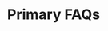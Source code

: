 ---
title: Primary FAQs
category: Marketing
paid: false
isActive: true
ltr: {"vue":{"vueCss":[{"code":"<template>\n  <section class=\"faqs-primary\">\n    <div class=\"faqs-header\">\n      <h1>\n        Frequently Asked Questions\n      </h1>\n      <p>\n        Answered all frequently asked questions, Still confused? feel free to contact us.\n      </p>\n    </div>\n    <div class=\"faqs-container\">\n      <div v-for=\"item in faqsList\" class=\"faqs-card\">\n        <h4>\n          {{item.q}}\n        </h4>\n        <p>\n          {{item.a}}\n        </p>\n      </div>\n    </div>\n  </section>\n</template>\n\n<script>\nexport default {\n  data: function () {\n    return {\n      faqsList: [\n        {\n          q: \"What are some random questions to ask?\",\n          a: \"That's exactly the reason we created this random question generator. There are hundreds of random questions to choose from so you're able to find the perfect random question.\"\n        },\n        {\n          q: \"Do you include common questions?\",\n          a: \"This generator doesn't include most common questions. The thought is that you can come up with common questions on your own so most of the questions in this generator.\"\n        },\n        {\n          q: \"Can I use this for 21 questions?\",\n          a: \"Yes! there are two ways that you can use this question generator depending on what you're after. You can indicate that you want 21 questions generated.\"\n        },\n        {\n          q: \"Are these questions for girls or for boys?\",\n          a: \"The questions in this generator are gender neutral and can be used to ask either male of females (or any other gender the person identifies with).\"\n        },\n        {\n          q: \"What are some random questions to ask?\",\n          a: \"That's exactly the reason we created this random question generator. There are hundreds of random questions to choose from so you're able to find the perfect random question to ask friends.\"\n        },\n        {\n          q: \"What do you wish you had more talent doing?\",\n          a: \"If you've been searching for a way to get random questions, you've landed on the correct webpage. We created the Random Question Generator to ask you as many random questions as your heart desires.\"\n        },\n      ]\n    }\n  },\n}\n</script>","label":"App.vue"},{"code":".faqs-primary {\n  line-height: 1.625;\n  max-width: 1280px;\n  margin: 3rem auto 0 auto;\n  padding: 0 1rem 0 1rem;\n}\n\n@media (min-width: 1024px) {\n  .faqs-primary {\n    padding: 0 2rem 0 2rem;\n  }\n}\n\n.faqs-primary .faqs-header {\n  text-align: center;\n}\n\n.faqs-primary .faqs-header>*+* {\n  margin-top: 0.75rem;\n}\n\n.faqs-primary .faqs-header h1 {\n  font-size: 1.875rem;\n  line-height: 2.25rem;\n  color: #1f2937;\n  font-weight: 600;\n}\n\n.faqs-primary .faqs-header p {\n  max-width: 32rem;\n  font-size: 1.125rem;\n  line-height: 1.75rem;\n  color: #4b5563;\n  margin-left: auto;\n  margin-right: auto;\n}\n\n.faqs-primary .faqs-container {\n  margin-top: 3.5rem;\n  gap: 1rem;\n}\n\n@media (min-width: 640px) {\n  .faqs-primary .faqs-container {\n    display: grid;\n    grid-template-columns: repeat(2, minmax(0, 1fr));\n  }\n}\n\n@media (min-width: 1024px) {\n  .faqs-primary .faqs-container {\n    grid-template-columns: repeat(3, minmax(0, 1fr));\n  }\n}\n\n.faqs-primary .faqs-container .faqs-card {\n  margin-top: 1.25rem;\n}\n\n.faqs-primary .faqs-container .faqs-card>*+* {\n  margin-top: 0.75rem;\n}\n\n.faqs-primary .faqs-container .faqs-card h4 {\n  color: #374151;\n  font-size: 1.25rem;\n  line-height: 1.75rem;\n  font-weight: 500;\n}\n\n.faqs-primary .faqs-container .faqs-card p {\n  color: #6b7280;\n}","label":"style.css"}],"vueTail":[{"code":"<template>\n  <section class=\"leading-relaxed max-w-screen-xl mt-12 mx-auto px-4 lg:px-8\">\n    <div class=\"space-y-3 text-center\">\n      <h1 class=\"text-3xl text-gray-800 font-semibold\">\n        Frequently Asked Questions\n      </h1>\n      <p class=\"text-gray-600 max-w-lg mx-auto text-lg\">\n        Answered all frequently asked questions, Still confused? feel free to contact us.\n      </p>\n    </div>\n    <div class=\"mt-14 gap-4 sm:grid sm:grid-cols-2 lg:grid-cols-3\">\n      <div v-for=\"item in faqsList\" :key=\"item.id\" class=\"space-y-3 mt-5\">\n        <h4 class=\"text-xl text-gray-700 font-medium\">\n          {{ item.q }}\n        </h4>\n        <p class=\"text-gray-500\">\n          {{ item.a }}\n        </p>\n      </div>\n    </div>\n  </section>\n</template>\n\n<script>\nexport default {\n  data: function () {\n    return {\n      faqsList: [\n        {\n          q: \"What are some random questions to ask?\",\n          a: \"That's exactly the reason we created this random question generator. There are hundreds of random questions to choose from so you're able to find the perfect random question.\"\n        },\n        {\n          q: \"Do you include common questions?\",\n          a: \"This generator doesn't include most common questions. The thought is that you can come up with common questions on your own so most of the questions in this generator.\"\n        },\n        {\n          q: \"Can I use this for 21 questions?\",\n          a: \"Yes! there are two ways that you can use this question generator depending on what you're after. You can indicate that you want 21 questions generated.\"\n        },\n        {\n          q: \"Are these questions for girls or for boys?\",\n          a: \"The questions in this generator are gender neutral and can be used to ask either male of females (or any other gender the person identifies with).\"\n        },\n        {\n          q: \"What are some random questions to ask?\",\n          a: \"That's exactly the reason we created this random question generator. There are hundreds of random questions to choose from so you're able to find the perfect random question to ask friends.\"\n        },\n        {\n          q: \"What do you wish you had more talent doing?\",\n          a: \"If you've been searching for a way to get random questions, you've landed on the correct webpage. We created the Random Question Generator to ask you as many random questions as your heart desires.\"\n        },\n      ]\n    }\n  },\n}\n</script>","label":"App.vue"}]},"preview":"function App() {\n  const faqsList = [{\n    q: \"What are some random questions to ask?\",\n    a: \"That's exactly the reason we created this random question generator. There are hundreds of random questions to choose from so you're able to find the perfect random question.\"\n  }, {\n    q: \"Do you include common questions?\",\n    a: \"This generator doesn't include most common questions. The thought is that you can come up with common questions on your own so most of the questions in this generator.\"\n  }, {\n    q: \"Can I use this for 21 questions?\",\n    a: \"Yes! there are two ways that you can use this question generator depending on what you're after. You can indicate that you want 21 questions generated.\"\n  }, {\n    q: \"Are these questions for girls or for boys?\",\n    a: \"The questions in this generator are gender neutral and can be used to ask either male of females (or any other gender the person identifies with).\"\n  }, {\n    q: \"What are some random questions to ask?\",\n    a: \"That's exactly the reason we created this random question generator. There are hundreds of random questions to choose from so you're able to find the perfect random question to ask friends.\"\n  }, {\n    q: \"What do you wish you had more talent doing?\",\n    a: \"If you've been searching for a way to get random questions, you've landed on the correct webpage. We created the Random Question Generator to ask you as many random questions as your heart desires.\"\n  }];\n  return /*#__PURE__*/React.createElement(\"section\", {\n    className: \"leading-relaxed max-w-screen-xl py-12 mx-auto px-4 md:px-8\"\n  }, /*#__PURE__*/React.createElement(\"div\", {\n    className: \"space-y-3 text-center\"\n  }, /*#__PURE__*/React.createElement(\"h1\", {\n    className: \"text-3xl text-gray-800 font-semibold\"\n  }, \"Frequently Asked Questions\"), /*#__PURE__*/React.createElement(\"p\", {\n    className: \"text-gray-600 max-w-lg mx-auto text-lg\"\n  }, \"Answered all frequently asked questions, Still confused? feel free to contact us.\")), /*#__PURE__*/React.createElement(\"div\", {\n    className: \"mt-14 gap-4 sm:grid sm:grid-cols-2 lg:grid-cols-3\"\n  }, faqsList.map((item, idx) => /*#__PURE__*/React.createElement(\"div\", {\n    className: \"space-y-3 mt-5\",\n    key: idx\n  }, /*#__PURE__*/React.createElement(\"h4\", {\n    className: \"text-xl text-gray-700 font-medium\"\n  }, item.q), /*#__PURE__*/React.createElement(\"p\", {\n    className: \"text-gray-500\"\n  }, item.a)))));\n}","react":{"jsxTail":[{"code":"export default () => {\n\n    const faqsList = [\n        {\n            q: \"What are some random questions to ask?\",\n            a: \"That's exactly the reason we created this random question generator. There are hundreds of random questions to choose from so you're able to find the perfect random question.\"\n        },\n        {\n            q: \"Do you include common questions?\",\n            a: \"This generator doesn't include most common questions. The thought is that you can come up with common questions on your own so most of the questions in this generator.\"\n        },\n        {\n            q: \"Can I use this for 21 questions?\",\n            a: \"Yes! there are two ways that you can use this question generator depending on what you're after. You can indicate that you want 21 questions generated.\"\n        },\n        {\n            q: \"Are these questions for girls or for boys?\",\n            a: \"The questions in this generator are gender neutral and can be used to ask either male of females (or any other gender the person identifies with).\"\n        },\n        {\n            q: \"What are some random questions to ask?\",\n            a: \"That's exactly the reason we created this random question generator. There are hundreds of random questions to choose from so you're able to find the perfect random question to ask friends.\"\n        },\n        {\n            q: \"What do you wish you had more talent doing?\",\n            a: \"If you've been searching for a way to get random questions, you've landed on the correct webpage. We created the Random Question Generator to ask you as many random questions as your heart desires.\"\n        },        \n    ]\n  \n    return (\n        <section className=\"leading-relaxed max-w-screen-xl mt-12 mx-auto px-4 md:px-8\">\n            <div className=\"space-y-3 text-center\">\n                <h1 className=\"text-3xl text-gray-800 font-semibold\">\n                    Frequently Asked Questions\n                </h1>\n                <p className=\"text-gray-600 max-w-lg mx-auto text-lg\">\n                    Answered all frequently asked questions, Still confused? feel free to contact us.\n                </p>\n            </div>\n            <div className=\"mt-14 gap-4 sm:grid sm:grid-cols-2 lg:grid-cols-3\">\n                {\n                    faqsList.map((item, idx) => (\n                        <div \n                            className=\"space-y-3 mt-5\"\n                            key={idx}\n                        >\n                            <h4 className=\"text-xl text-gray-700 font-medium\">\n                                {item.q}\n                            </h4>\n                            <p className=\"text-gray-500\">\n                                {item.a}\n                            </p>\n                        </div>\n                    ))\n                }\n            </div>\n        </section>\n    )\n}","label":"App.jsx"}],"jsxCss":[{"code":"export default () => {\n\n    const faqsList = [\n        {\n            q: \"What are some random questions to ask?\",\n            a: \"That's exactly the reason we created this random question generator. There are hundreds of random questions to choose from so you're able to find the perfect random question.\"\n        },\n        {\n            q: \"Do you include common questions?\",\n            a: \"This generator doesn't include most common questions. The thought is that you can come up with common questions on your own so most of the questions in this generator.\"\n        },\n        {\n            q: \"Can I use this for 21 questions?\",\n            a: \"Yes! there are two ways that you can use this question generator depending on what you're after. You can indicate that you want 21 questions generated.\"\n        },\n        {\n            q: \"Are these questions for girls or for boys?\",\n            a: \"The questions in this generator are gender neutral and can be used to ask either male of females (or any other gender the person identifies with).\"\n        },\n        {\n            q: \"What are some random questions to ask?\",\n            a: \"That's exactly the reason we created this random question generator. There are hundreds of random questions to choose from so you're able to find the perfect random question to ask friends.\"\n        },\n        {\n            q: \"What do you wish you had more talent doing?\",\n            a: \"If you've been searching for a way to get random questions, you've landed on the correct webpage. We created the Random Question Generator to ask you as many random questions as your heart desires.\"\n        },        \n    ]\n  \n    return (\n        <section className=\"faqs-primary\">\n            <div className=\"faqs-header\">\n                <h1>\n                    Frequently Asked Questions\n                </h1>\n                <p>\n                    Answered all frequently asked questions, Still confused? feel free to contact us.\n                </p>\n            </div>\n            <div className=\"faqs-container\">\n                {\n                    faqsList.map((item, idx) => (\n                        <div \n                            className=\"faqs-card\"\n                            key={idx}\n                        >\n                            <h4>\n                                {item.q}\n                            </h4>\n                            <p>\n                                {item.a}\n                            </p>\n                        </div>\n                    ))\n                }\n            </div>\n        </section>\n    )\n}","label":"App.jsx"},{"code":".faqs-primary {\n  line-height: 1.625;\n  max-width: 1280px;\n  margin: 3rem auto 0 auto;\n  padding: 0 1rem 0 1rem;\n}\n@media (min-width: 1024px) {\n  .faqs-primary {\n    padding: 0 2rem 0 2rem;\n  }\n}\n.faqs-primary .faqs-header {\n  text-align: center;\n}\n.faqs-primary .faqs-header > * + * {\n  margin-top: 0.75rem;\n}\n.faqs-primary .faqs-header h1 {\n  font-size: 1.875rem;\n  line-height: 2.25rem;\n  color: #1f2937;\n  font-weight: 600;\n}\n.faqs-primary .faqs-header p {\n  max-width: 32rem;\n  font-size: 1.125rem;\n  line-height: 1.75rem;\n  color: #4b5563;\n  margin-left: auto;\n  margin-right: auto;\n}\n.faqs-primary .faqs-container {\n  margin-top: 3.5rem;\n  gap: 1rem;\n}\n@media (min-width: 640px) {\n  .faqs-primary .faqs-container {\n    display: grid;\n    grid-template-columns: repeat(2, minmax(0, 1fr));\n  }\n}\n@media (min-width: 1024px) {\n  .faqs-primary .faqs-container {\n    grid-template-columns: repeat(3, minmax(0, 1fr));\n  }\n}\n.faqs-primary .faqs-container .faqs-card {\n  margin-top: 1.25rem;\n}\n.faqs-primary .faqs-container .faqs-card > * + * {\n  margin-top: 0.75rem;\n}\n.faqs-primary .faqs-container .faqs-card h4 {\n  color: #374151;\n  font-size: 1.25rem;\n  line-height: 1.75rem;\n  font-weight: 500;\n}\n.faqs-primary .faqs-container .faqs-card p {\n  color: #6b7280;\n}","label":"style.css"}]}}
rtl: {"preview":"function App() {\n  const faqsList = [{\n    q: \"ما هي بعض الأسئلة العشوائية التي يجب طرحها؟\",\n    a: \"هذا هو بالضبط سبب إنشاء مولد الأسئلة العشوائية هذا. هناك المئات من الأسئلة العشوائية للاختيار من بينها حتى تتمكن من العثور على السؤال العشوائي المثالي.\"\n  }, {\n    q: \"هل تقوم بتضمين أسئلة شائعة؟\",\n    a: \"لا يتضمن هذا المولد الأسئلة الأكثر شيوعًا. الفكرة هي أنه يمكنك طرح أسئلة شائعة بمفردك ، لذا فإن معظم الأسئلة في هذا المولد.\"\n  }, {\n    q: \"هل يمكنني استخدام هذا لـ 21 سؤالاً؟\",\n    a: \"نعم! هناك طريقتان يمكنك من خلالهما استخدام منشئ الأسئلة هذا بناءً على ما تبحث عنه. يمكنك الإشارة إلى أنك تريد إنشاء 21 سؤالاً.\"\n  }, {\n    q: \"هل هذه الأسئلة للبنات أم للفتيان؟\",\n    a: \"الأسئلة في هذا المولد محايدة بين الجنسين ويمكن استخدامها لسؤال أي ذكر من الإناث (أو أي جنس آخر يحدده الشخص).\"\n  }, {\n    q: \"ما هي بعض الأسئلة العشوائية التي يجب طرحها؟\",\n    a: \"هذا هو بالضبط سبب إنشاء مولد الأسئلة العشوائية هذا. هناك المئات من الأسئلة العشوائية للاختيار من بينها حتى تتمكن من العثور على السؤال العشوائي المثالي لطرحه على الأصدقاء.\"\n  }, {\n    q: \"ماذا تتمنى لو كان لديك المزيد من المواهب تفعل؟\",\n    a: \"إذا كنت تبحث عن طريقة للحصول على أسئلة عشوائية ، فقد وصلت إلى صفحة الويب الصحيحة. لقد أنشأنا منشئ الأسئلة العشوائية ليطرح عليك أكبر عدد من الأسئلة العشوائية التي يرغبها قلبك.\"\n  }];\n  return /*#__PURE__*/React.createElement(\"section\", {\n    className: \"leading-relaxed max-w-screen-xl py-12 mx-auto px-4 md:px-8\"\n  }, /*#__PURE__*/React.createElement(\"div\", {\n    className: \"space-y-3 text-center\"\n  }, /*#__PURE__*/React.createElement(\"h1\", {\n    className: \"text-3xl text-gray-800 font-semibold\"\n  }, \"\\u0623\\u0633\\u0626\\u0644\\u0629 \\u0645\\u0643\\u0631\\u0631\\u0629\"), /*#__PURE__*/React.createElement(\"p\", {\n    className: \"text-gray-600 max-w-lg mx-auto text-lg\"\n  }, \"\\u0623\\u062C\\u0627\\u0628 \\u0639\\u0644\\u0649 \\u062C\\u0645\\u064A\\u0639 \\u0627\\u0644\\u0623\\u0633\\u0626\\u0644\\u0629 \\u0627\\u0644\\u0645\\u062A\\u062F\\u0627\\u0648\\u0644\\u0629\\u060C \\u0647\\u0644 \\u0645\\u0627 \\u0632\\u0644\\u062A \\u0645\\u0631\\u062A\\u0628\\u0643\\u064B\\u0627\\u061F \\u0644\\u0627 \\u062A\\u062A\\u0631\\u062F\\u062F \\u0641\\u064A \\u0627\\u0644\\u0627\\u062A\\u0635\\u0627\\u0644 \\u0628\\u0646\\u0627.\")), /*#__PURE__*/React.createElement(\"div\", {\n    className: \"mt-14 gap-4 sm:grid sm:grid-cols-2 lg:grid-cols-3\"\n  }, faqsList.map((item, idx) => /*#__PURE__*/React.createElement(\"div\", {\n    className: \"space-y-3 mt-5\",\n    key: idx\n  }, /*#__PURE__*/React.createElement(\"h4\", {\n    className: \"text-xl text-gray-700 font-medium\"\n  }, item.q), /*#__PURE__*/React.createElement(\"p\", {\n    className: \"text-gray-500\"\n  }, item.a)))));\n}","react":{"jsxCss":[{"code":"export default () => {\n\n    const faqsList = [\n        {\n            q: \"ما هي بعض الأسئلة العشوائية التي يجب طرحها؟\",\n            a: \"هذا هو بالضبط سبب إنشاء مولد الأسئلة العشوائية هذا. هناك المئات من الأسئلة العشوائية للاختيار من بينها حتى تتمكن من العثور على السؤال العشوائي المثالي.\"\n        },\n        {\n            q: \"هل تقوم بتضمين أسئلة شائعة؟\",\n            a: \"لا يتضمن هذا المولد الأسئلة الأكثر شيوعًا. الفكرة هي أنه يمكنك طرح أسئلة شائعة بمفردك ، لذا فإن معظم الأسئلة في هذا المولد.\"\n        },\n        {\n            q: \"هل يمكنني استخدام هذا لـ 21 سؤالاً؟\",\n            a: \"نعم! هناك طريقتان يمكنك من خلالهما استخدام منشئ الأسئلة هذا بناءً على ما تبحث عنه. يمكنك الإشارة إلى أنك تريد إنشاء 21 سؤالاً.\"\n        },\n        {\n            q: \"هل هذه الأسئلة للبنات أم للفتيان؟\",\n            a: \"الأسئلة في هذا المولد محايدة بين الجنسين ويمكن استخدامها لسؤال أي ذكر من الإناث (أو أي جنس آخر يحدده الشخص).\"\n        },\n        {\n            q: \"ما هي بعض الأسئلة العشوائية التي يجب طرحها؟\",\n            a: \"هذا هو بالضبط سبب إنشاء مولد الأسئلة العشوائية هذا. هناك المئات من الأسئلة العشوائية للاختيار من بينها حتى تتمكن من العثور على السؤال العشوائي المثالي لطرحه على الأصدقاء.\"\n        },\n        {\n            q: \"ماذا تتمنى لو كان لديك المزيد من المواهب تفعل؟\",\n            a: \"إذا كنت تبحث عن طريقة للحصول على أسئلة عشوائية ، فقد وصلت إلى صفحة الويب الصحيحة. لقد أنشأنا منشئ الأسئلة العشوائية ليطرح عليك أكبر عدد من الأسئلة العشوائية التي يرغبها قلبك.\"\n        },        \n    ]\n  \n    return (\n        <section className=\"faqs-primary\">\n            <div className=\"faqs-header\">\n                <h1>\n                     أسئلة متكررة\n                </h1>\n                <p>\n                    أجاب على جميع الأسئلة المتداولة، هل ما زلت مرتبكًا؟ لا تتردد في الاتصال بنا.\n                </p>\n            </div>\n            <div className=\"faqs-container\">\n                {\n                    faqsList.map((item, idx) => (\n                        <div \n                            className=\"faqs-card\"\n                            key={idx}\n                        >\n                            <h4>\n                                {item.q}\n                            </h4>\n                            <p>\n                                {item.a}\n                            </p>\n                        </div>\n                    ))\n                }\n            </div>\n        </section>\n    )\n}","label":"App.jsx"},{"code":".faqs-primary {\n  line-height: 1.625;\n  max-width: 1280px;\n  margin: 3rem auto 0 auto;\n  padding: 0 1rem 0 1rem;\n}\n@media (min-width: 1024px) {\n  .faqs-primary {\n    padding: 0 2rem 0 2rem;\n  }\n}\n.faqs-primary .faqs-header {\n  text-align: center;\n}\n.faqs-primary .faqs-header > * + * {\n  margin-top: 0.75rem;\n}\n.faqs-primary .faqs-header h1 {\n  font-size: 1.875rem;\n  line-height: 2.25rem;\n  color: #1f2937;\n  font-weight: 600;\n}\n.faqs-primary .faqs-header p {\n  max-width: 32rem;\n  font-size: 1.125rem;\n  line-height: 1.75rem;\n  color: #4b5563;\n  margin-left: auto;\n  margin-right: auto;\n}\n.faqs-primary .faqs-container {\n  margin-top: 3.5rem;\n  gap: 1rem;\n}\n@media (min-width: 640px) {\n  .faqs-primary .faqs-container {\n    display: grid;\n    grid-template-columns: repeat(2, minmax(0, 1fr));\n  }\n}\n@media (min-width: 1024px) {\n  .faqs-primary .faqs-container {\n    grid-template-columns: repeat(3, minmax(0, 1fr));\n  }\n}\n.faqs-primary .faqs-container .faqs-card {\n  margin-top: 1.25rem;\n}\n.faqs-primary .faqs-container .faqs-card > * + * {\n  margin-top: 0.75rem;\n}\n.faqs-primary .faqs-container .faqs-card h4 {\n  color: #374151;\n  font-size: 1.25rem;\n  line-height: 1.75rem;\n  font-weight: 500;\n}\n.faqs-primary .faqs-container .faqs-card p {\n  color: #6b7280;\n}","label":"style.css"}],"jsxTail":[{"code":"export default () => {\n\n    const faqsList = [\n        {\n            q: \"ما هي بعض الأسئلة العشوائية التي يجب طرحها؟\",\n            a: \"هذا هو بالضبط سبب إنشاء مولد الأسئلة العشوائية هذا. هناك المئات من الأسئلة العشوائية للاختيار من بينها حتى تتمكن من العثور على السؤال العشوائي المثالي.\"\n        },\n        {\n            q: \"هل تقوم بتضمين أسئلة شائعة؟\",\n            a: \"لا يتضمن هذا المولد الأسئلة الأكثر شيوعًا. الفكرة هي أنه يمكنك طرح أسئلة شائعة بمفردك ، لذا فإن معظم الأسئلة في هذا المولد.\"\n        },\n        {\n            q: \"هل يمكنني استخدام هذا لـ 21 سؤالاً؟\",\n            a: \"نعم! هناك طريقتان يمكنك من خلالهما استخدام منشئ الأسئلة هذا بناءً على ما تبحث عنه. يمكنك الإشارة إلى أنك تريد إنشاء 21 سؤالاً.\"\n        },\n        {\n            q: \"هل هذه الأسئلة للبنات أم للفتيان؟\",\n            a: \"الأسئلة في هذا المولد محايدة بين الجنسين ويمكن استخدامها لسؤال أي ذكر من الإناث (أو أي جنس آخر يحدده الشخص).\"\n        },\n        {\n            q: \"ما هي بعض الأسئلة العشوائية التي يجب طرحها؟\",\n            a: \"هذا هو بالضبط سبب إنشاء مولد الأسئلة العشوائية هذا. هناك المئات من الأسئلة العشوائية للاختيار من بينها حتى تتمكن من العثور على السؤال العشوائي المثالي لطرحه على الأصدقاء.\"\n        },\n        {\n            q: \"ماذا تتمنى لو كان لديك المزيد من المواهب تفعل؟\",\n            a: \"إذا كنت تبحث عن طريقة للحصول على أسئلة عشوائية ، فقد وصلت إلى صفحة الويب الصحيحة. لقد أنشأنا منشئ الأسئلة العشوائية ليطرح عليك أكبر عدد من الأسئلة العشوائية التي يرغبها قلبك.\"\n        },        \n    ]\n  \n    return (\n        <section className=\"leading-relaxed max-w-screen-xl py-12 mx-auto px-4 md:px-8\">\n            <div className=\"space-y-3 text-center\">\n                <h1 className=\"text-3xl text-gray-800 font-semibold\">\n                    أسئلة متكررة\n                </h1>\n                <p className=\"text-gray-600 max-w-lg mx-auto text-lg\">\n                    أجاب على جميع الأسئلة المتداولة، هل ما زلت مرتبكًا؟ لا تتردد في الاتصال بنا.\n                </p>\n            </div>\n            <div className=\"mt-14 gap-4 sm:grid sm:grid-cols-2 lg:grid-cols-3\">\n                {\n                    faqsList.map((item, idx) => (\n                        <div \n                            className=\"space-y-3 mt-5\"\n                            key={idx}\n                        >\n                            <h4 className=\"text-xl text-gray-700 font-medium\">\n                                {item.q}\n                            </h4>\n                            <p className=\"text-gray-500\">\n                                {item.a}\n                            </p>\n                        </div>\n                    ))\n                }\n            </div>\n        </section>\n    )\n}","label":"App.jsx"}]},"vue":{"vueTail":[],"vueCss":[]}}
slug: /faqs
id: 36e5d34e-1732-4119-af53-356f7ea0f73c
created_at: 1
---